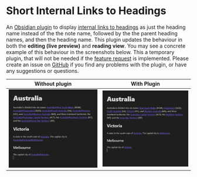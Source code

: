 # Short Internal Links to Headings

An [Obsidian plugin](https://obsidian.md/) to display [internal links to headings](https://help.obsidian.md/How+to/Internal+link) as just the heading name instead of the the note name, followed by the the parent heading names, and then the heading name. This plugin updates the behaviour in both the **editing (live preview)** and **reading view**. You may see a concrete example of this behaviour in the screenshots below. This a temporary plugin, that will not be needed if the [feature request](https://forum.obsidian.md/t/option-to-display-heading-without-note-title-in-internal-links/22253) is implemented. Please create an issue on [GitHub](https://github.com/scottwillmoore/obsidian-short-internal-links-to-headings) if you find any problems with the plugin, or have any suggestions or questions.

<center>

| Without plugin                                            | With Plugin                                         |
| --------------------------------------------------------- | --------------------------------------------------- |
| ![Screenshot without the plugin](screenshots/without.png) | ![Screenshot with the plugin](screenshots/with.png) |

</center>
